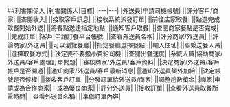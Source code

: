 ##利害關係人
|利害關係人|目標|
|---|---|
|外送員|申請司機帳號|
||評分客戶/商家|
||查閱收入|
||接取客戶訊息|
||接收系統派發訂單|
||前往店家取餐|
||點選完成取餐開始外送|
||將餐點送達指定地點|
||通知客戶取餐|
||查閱商家餐點是否完成|
||完成訂單|
|客戶|申請訂餐平台帳號|
||查看外送員名稱|
||評分商家/外送員|
||評論商家/外送員|
||可以瀏覽餐廳|
||指定餐廳選擇餐點|
||輸入住址|
||聯繫送餐人員|
||選擇取餐方式|
||決定要不要撥小費給司機|
||查閱出餐速度|
|系統人員|協助商家/外送員/客戶處理訂單問題|
||審核商家/外送員/客戶資料|
||決定商家/外送員/客戶帳戶是否開通|
||通知商家/外送員/客戶最新消息|
||通知外送員額外加給|
||決定帳號是否停權|
||接收客戶訂單|
||分發訂單給外送員/商家|
||調整趟數獎金|
|商家|申請成為合作商家|
||成為優良商家|
||評分外送員|
||接收訂單|
||查看外送員取餐所需時間|
||查看外送員名稱|
||準備訂單內容|